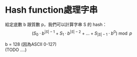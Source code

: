 # Hash function處理字串

給定底數 b 跟質數 p，我們可以計算字串 S 的 hash：
$$ 
(S_0 \cdot b^{|S| - 1} + S_1 \cdot b^{|S| - 2} + \dots + S_{|S| - 1} \cdot b^0) \bmod p
$$

b = 128 (因為ASCII 0-127)  
(TODO ....)
